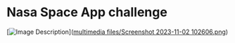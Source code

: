 # Nasa Space App challenge
[![Image Description](https://your-image-url.com)]([multimedia files/Screenshot 2023-11-02 102606.png](https://github.com/Sakib323/Nasa-Space-App-challenge/blob/main/multimedia%20files/Screenshot%202023-11-02%20102606.png))
